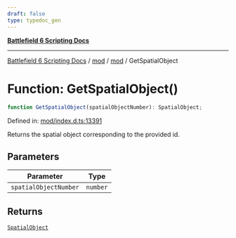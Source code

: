 ```yaml
---
draft: false
type: typedoc_gen
---
```


[**Battlefield 6 Scripting Docs**](../../../_index.md)

***

[Battlefield 6 Scripting Docs](../../../_index.md) / [mod](../../_index.md) / [mod](../_index.md) / GetSpatialObject

# Function: GetSpatialObject()

```ts
function GetSpatialObject(spatialObjectNumber): SpatialObject;
```

Defined in: [mod/index.d.ts:13391](https://github.com/battlefield-portal-community/portal-docs/blob/6d87e21c5922a3efb03c634dbe98e5fe6e797672/generators/santiago/mod/index.d.ts#L13391)

Returns the spatial object corresponding to the provided id.

## Parameters

| Parameter | Type |
| ------ | ------ |
| `spatialObjectNumber` | `number` |

## Returns

[`SpatialObject`](../SpatialObject/_index.md)
